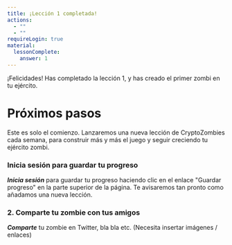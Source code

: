 ```yaml
---
title: ¡Lección 1 completada!
actions:
  - ""
  - ""
requireLogin: true
material:
  lessonComplete:
    answer: 1
---
```


¡Felicidades! Has completado la lección 1, y has creado el primer zombi en tu ejército.

# Próximos pasos

Este es solo el comienzo. Lanzaremos una nueva lección de CryptoZombies cada semana, para construir más y más el juego y seguir creciendo tu ejército zombi.

### Inicia sesión para guardar tu progreso

**_Inicia sesión_** para guardar tu progreso haciendo clic en el enlace "Guardar progreso" en la parte superior de la página. Te avisaremos tan pronto como añadamos una nueva lección.

### 2. Comparte tu zombie con tus amigos

**_Comparte_** tu zombie en Twitter, bla bla etc. (Necesita insertar imágenes / enlaces)
